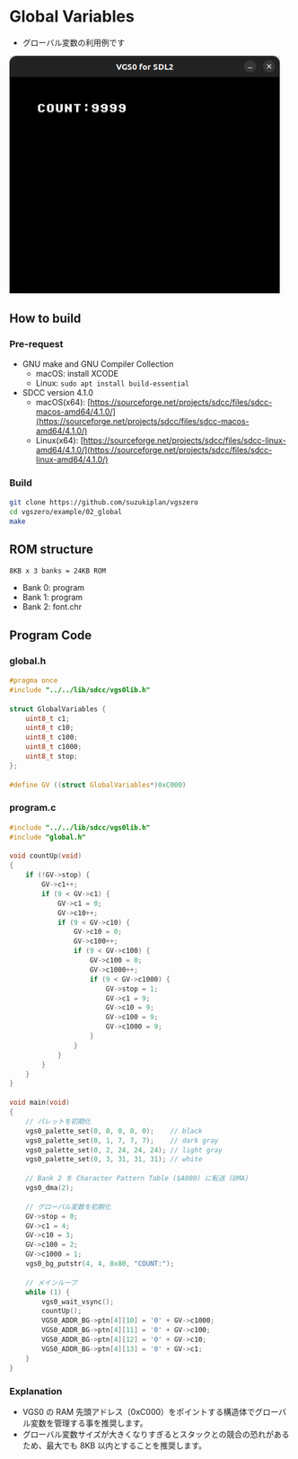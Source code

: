 # Global Variables

- グローバル変数の利用例です

![preview](preview.png)

## How to build

### Pre-request

- GNU make and GNU Compiler Collection
  - macOS: install XCODE
  - Linux: `sudo apt install build-essential`
- SDCC version 4.1.0
  - macOS(x64): [https://sourceforge.net/projects/sdcc/files/sdcc-macos-amd64/4.1.0/](https://sourceforge.net/projects/sdcc/files/sdcc-macos-amd64/4.1.0/)
  - Linux(x64): [https://sourceforge.net/projects/sdcc/files/sdcc-linux-amd64/4.1.0/](https://sourceforge.net/projects/sdcc/files/sdcc-linux-amd64/4.1.0/)

### Build

```zsh
git clone https://github.com/suzukiplan/vgszero
cd vgszero/example/02_global
make
```

## ROM structure

```
8KB x 3 banks = 24KB ROM
```

- Bank 0: program
- Bank 1: program
- Bank 2: font.chr

## Program Code

### global.h

```c
#pragma once
#include "../../lib/sdcc/vgs0lib.h"

struct GlobalVariables {
    uint8_t c1;
    uint8_t c10;
    uint8_t c100;
    uint8_t c1000;
    uint8_t stop;
};

#define GV ((struct GlobalVariables*)0xC000)
```

### program.c

```c
#include "../../lib/sdcc/vgs0lib.h"
#include "global.h"

void countUp(void)
{
    if (!GV->stop) {
        GV->c1++;
        if (9 < GV->c1) {
            GV->c1 = 0;
            GV->c10++;
            if (9 < GV->c10) {
                GV->c10 = 0;
                GV->c100++;
                if (9 < GV->c100) {
                    GV->c100 = 0;
                    GV->c1000++;
                    if (9 < GV->c1000) {
                        GV->stop = 1;
                        GV->c1 = 9;
                        GV->c10 = 9;
                        GV->c100 = 9;
                        GV->c1000 = 9;
                    }
                }
            }
        }
    }
}

void main(void)
{
    // パレットを初期化
    vgs0_palette_set(0, 0, 0, 0, 0);    // black
    vgs0_palette_set(0, 1, 7, 7, 7);    // dark gray
    vgs0_palette_set(0, 2, 24, 24, 24); // light gray
    vgs0_palette_set(0, 3, 31, 31, 31); // white

    // Bank 2 を Character Pattern Table ($A000) に転送 (DMA)
    vgs0_dma(2);

    // グローバル変数を初期化
    GV->stop = 0;
    GV->c1 = 4;
    GV->c10 = 3;
    GV->c100 = 2;
    GV->c1000 = 1;
    vgs0_bg_putstr(4, 4, 0x80, "COUNT:");

    // メインループ
    while (1) {
        vgs0_wait_vsync();
        countUp();
        VGS0_ADDR_BG->ptn[4][10] = '0' + GV->c1000;
        VGS0_ADDR_BG->ptn[4][11] = '0' + GV->c100;
        VGS0_ADDR_BG->ptn[4][12] = '0' + GV->c10;
        VGS0_ADDR_BG->ptn[4][13] = '0' + GV->c1;
    }
}
```

### Explanation

- VGS0 の RAM 先頭アドレス（0xC000）をポイントする構造体でグローバル変数を管理する事を推奨します。
- グローバル変数サイズが大きくなりすぎるとスタックとの競合の恐れがあるため、最大でも 8KB 以内とすることを推奨します。
